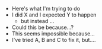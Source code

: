 - Here's what I'm trying to do
- I did X and I expected Y to happen
	- but instead ...
- Could this be because...?
- This seems impossible because...
- I've tried A, B and C to fix it, but....